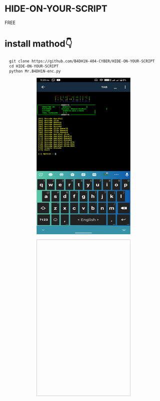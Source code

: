 # HIDE-ON-YOUR-SCRIPT
FREE

# install mathod👇

      git clone https://github.com/B4DH1N-404-CYBER/HIDE-ON-YOUR-SCRIPT
      cd HIDE-ON-YOUR-SCRIPT
      python Mr.B4DH1N-enc.py
      
<p align="center">
<img src='Screenshot_20230406-213914.png' style="height:500px;width:300px;" >
</p>

<p align="center">
<img Screenshot_20230406-205357.png' style="height:500px;width:300px;" >
</p>

